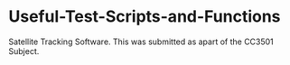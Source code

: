 # Useful-Test-Scripts-and-Functions
Satellite Tracking Software.  This was submitted as apart of the CC3501 Subject.

